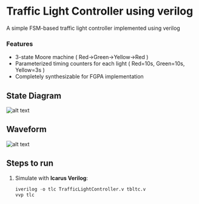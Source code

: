 # Traffic Light Controller using verilog

A simple FSM-based traffic light controller implemented using verilog

### Features
- 3-state Moore machine ( Red->Green->Yellow->Red )
- Parameterized timing counters for each light ( Red=10s, Green=10s, Yellow=3s )
- Completely synthesizable for FGPA implementation

## State Diagram
![alt text](image.png)

## Waveform
![alt text](image-1.png)

## Steps to run
1. Simulate with **Icarus Verilog**:
   ```verilog
   iverilog -o tlc TrafficLightController.v tbltc.v
   vvp tlc
